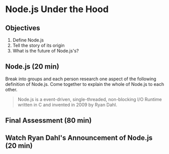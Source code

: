 # Node.js Under the Hood

## Objectives

1. Define Node.js
1. Tell the story of its origin
1. What is the future of Node.js's?

## Node.js (20 min)

Break into groups and each person research one aspect of the following definition of Node.js. Come together to explain the whole of Node.js to each other.

> Node.js is a event-driven, single-threaded, non-blocking I/O Runtime written in C and invented in 2009 by Ryan Dahl.

## Final Assessment (80 min)

## Watch Ryan Dahl's Announcement of Node.js (20 min)
